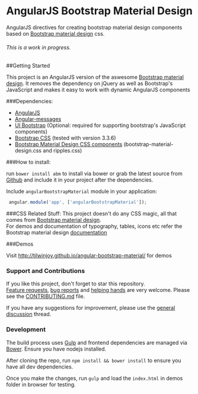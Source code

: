 # AngularJS Bootstrap Material Design

AngularJS directives for creating bootstrap material design components based on [Bootstrap material design](http://fezvrasta.github.io/bootstrap-material-design/) css.

###### This is a work in progress.

##Getting Started

This project is an AngularJS version of the aswesome [Bootstrap material design](http://fezvrasta.github.io/bootstrap-material-design/). It removes the dependency on jQuery as well as Bootstrap's JavaScript and makes it easy to work with dynamic AngularJS components

###Dependencies:
- [AngularJS](http://angularjs.org)
- [Angular-messages](http://angularjs.org)
- [UI Bootstrap](https://angular-ui.github.io/bootstrap/) (Optional: required for supporting bootstrap's JavaScript components)
- [Bootstrap CSS](http://getbootstrap.com") (tested with version 3.3.6)
- [Bootstrap Material Design CSS components](http://fezvrasta.github.io/bootstrap-material-design/) (bootstrap-material-design.css and ripples.css)

###How to install:

run `bower install abm` to install via bower or grab the latest source from [Github](https://raw.githubusercontent.com/tilwinjoy/angular-bootstrap-material/master/dist/angular-bootstrap-material.js) and include it in your project after the dependencies. 

Include `angularBootstrapMaterial` module in your application:

```js
 angular.module('app', ['angularBootstrapMaterial']);
```

###CSS Related Stuff:
This project doesn't do any CSS magic, all that comes from [Bootstrap material design](http://fezvrasta.github.io/bootstrap-material-design).  
For demos and documentation of typography, tables, icons etc refer the Bootstrap material design [documentation](http://fezvrasta.github.io/bootstrap-material-design)

###Demos

Visit http://tilwinjoy.github.io/angular-bootstrap-material/ for demos

### Support and Contributions

If you like this project, don't forget to star this repository.  
[Feature requests](https://github.com/tilwinjoy/angular-bootstrap-material/blob/master/CONTRIBUTING.md#feature-requests), [bug reports](https://github.com/tilwinjoy/angular-bootstrap-material/blob/master/CONTRIBUTING.md#bug-reports) and [helping hands](https://github.com/tilwinjoy/angular-bootstrap-material/blob/master/CONTRIBUTING.md#pull-requests) are very welcome. Please see the [CONTRIBUTING.md](https://github.com/tilwinjoy/angular-bootstrap-material/blob/master/CONTRIBUTING.md) file.

If you have any suggestions for improvement, please use the [general discussion](https://github.com/tilwinjoy/angular-bootstrap-material/issues/3) thread.

### Development

The build process uses [Gulp](http://gulpjs.com/) and frontend dependencies are managed via [Bower](http://bower.io/). Ensure you have nodejs installed.

After cloning the repo, run `npm install && bower install` to ensure you have all dev dependencies.

Once you make the changes, run `gulp` and load the `index.html` in demos folder in browser for testing.
